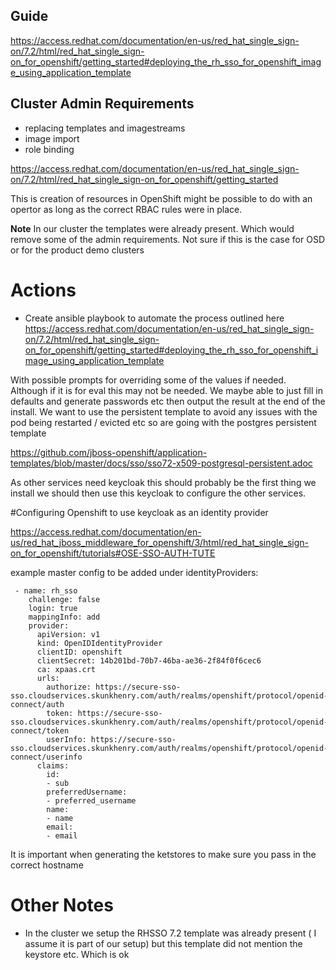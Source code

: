 ## Guide
https://access.redhat.com/documentation/en-us/red_hat_single_sign-on/7.2/html/red_hat_single_sign-on_for_openshift/getting_started#deploying_the_rh_sso_for_openshift_image_using_application_template

## Cluster Admin Requirements

- replacing templates and imagestreams
- image import 
- role binding

https://access.redhat.com/documentation/en-us/red_hat_single_sign-on/7.2/html/red_hat_single_sign-on_for_openshift/getting_started

This is creation of resources in OpenShift might be possible to do with an opertor as long as the correct RBAC rules were in place.


**Note** In our cluster the templates were already present. Which would remove some of the admin requirements. Not sure if this is the case for OSD or for the product demo clusters



# Actions

- Create ansible playbook to automate the process outlined here
https://access.redhat.com/documentation/en-us/red_hat_single_sign-on/7.2/html/red_hat_single_sign-on_for_openshift/getting_started#deploying_the_rh_sso_for_openshift_image_using_application_template

With possible prompts for overriding some of the values if needed. Although if it is for eval this may not be needed. We maybe able to just fill in defaults and generate passwords etc then output the result at the end of the install.
We want to use the persistent template to avoid any issues with the pod being restarted / evicted etc so are going with the postgres persistent template

https://github.com/jboss-openshift/application-templates/blob/master/docs/sso/sso72-x509-postgresql-persistent.adoc


As other services need keycloak this should probably be the first thing we install we should then use this keycloak to configure the other services.

#Configuring Openshift to use keycloak as an identity provider

https://access.redhat.com/documentation/en-us/red_hat_jboss_middleware_for_openshift/3/html/red_hat_single_sign-on_for_openshift/tutorials#OSE-SSO-AUTH-TUTE


example master config to be added under identityProviders:

```
 - name: rh_sso
    challenge: false
    login: true
    mappingInfo: add
    provider:
      apiVersion: v1
      kind: OpenIDIdentityProvider
      clientID: openshift
      clientSecret: 14b201bd-70b7-46ba-ae36-2f84f0f6cec6
      ca: xpaas.crt
      urls:
        authorize: https://secure-sso-sso.cloudservices.skunkhenry.com/auth/realms/openshift/protocol/openid-connect/auth
        token: https://secure-sso-sso.cloudservices.skunkhenry.com/auth/realms/openshift/protocol/openid-connect/token
        userInfo: https://secure-sso-sso.cloudservices.skunkhenry.com/auth/realms/openshift/protocol/openid-connect/userinfo
      claims:
        id:
        - sub
        preferredUsername:
        - preferred_username
        name:
        - name
        email:
        - email

```      


It is important when generating the ketstores to make sure you pass in the correct hostname 

# Other Notes

- In the cluster we setup the RHSSO 7.2 template was already present ( I assume it is part of our setup) but this template did not mention the keystore etc. Which is ok
